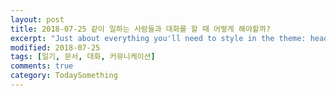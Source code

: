```yaml
---
layout: post
title: 2018-07-25 같이 일하는 사람들과 대화를 할 때 어떻게 해야할까?
excerpt: "Just about everything you'll need to style in the theme: headings, paragraphs, blockquotes, tables, code blocks, and more."
modified: 2018-07-25
tags: [일기, 문서, 대화, 커뮤니케이션]
comments: true
category: TodaySomething
---
```



